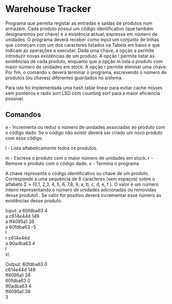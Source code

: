 # Warehouse Tracker

Programa que permita
registar as entradas e saídas de produtos num armazém. Cada produto
possui um código identificativo (que também designaremos
por chave) e a existência actual, expressa em número de unidades.
O programa deverá receber como input um conjunto de linhas que
começam com um dos caracteres listados na Tabela em baixo e que
indicam as operações a executar. Dada uma chave, a opção a permite
introduzir novas existências de um produto. A opção l permite listar as existências de cada produto,
enquanto que a opção m lista o produto com maior número de unidades em stock. A opção r permite
eliminar uma chave. Por fim, o comando x deverá terminar o programa, escrevendo o número de
produtos (ou chaves) diferentes guardados no sistema.

Para isto foi implementada uma hash table linear para evitar cache misses sem ponteiros e radix sort LSD com counting sort
para a maior eficiencia possivel.
## Comandos
a - Incrementa ou reduz o número de unidades
associadas ao produto com o código dado. Se
o código não existir deverá ser criado um novo
produto com esse código.

l - Lista alfabeticamente todos os produtos.

m - Escreve o produto com o maior número de
unidades em stock.
r - Remove o produto com o código dado.
x - Termina o programa

A chave representa o código identificativo ou chave de um produto. Corresponde a uma
sequência de 8 caracteres (sem espaços) sobre o alfabeto
Σ = {0,1, 2,3, 4, 5, 6, 7,8, 9, a, b, c, d, e, f }. O valor é um número inteiro representando o
número de unidades adicionadas ou removidas desse produto1
. Se valor for positivo
deverá incrementar esse número às existências desse produto.

Input:
a 60fdba63 4\
a c614e44d 149\
a ff4095a1 38\
a 60fdba63 -5\
l\
r c614e44d\
a 90adba63 4\
l\
x\

Output:
60fdba63 0\
c614e44d 149\
ff4095a1 38\
60fdba63 0\
90adba63 4\
ff4095a1 38\
3
